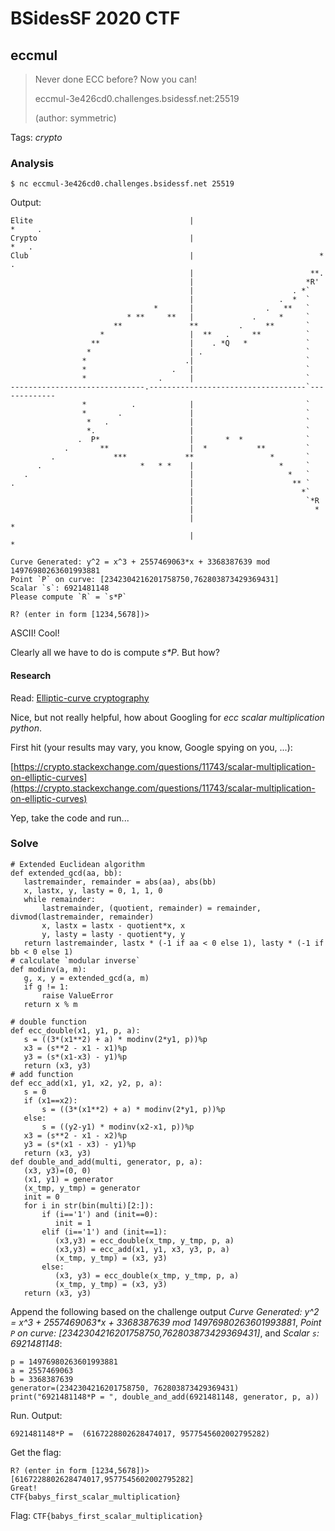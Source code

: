 # BSidesSF 2020 CTF

## eccmul

> Never done ECC before? Now you can!
>
> eccmul-3e426cd0.challenges.bsidessf.net:25519
>
> (author: symmetric)

Tags: _crypto_

### Analysis

```
$ nc eccmul-3e426cd0.challenges.bsidessf.net 25519
```

Output:

```
Elite                                   |                               *     .
Crypto                                  |                              *   .
Club                                    |                            *  .
                                        |                          **.
                                        |                         *R'
                                        |                      . *`
                                        |                   .  *  `
                                *       |                .   **   `
                          * **     **   |             .     *     `
                       **               **         .     **       `
                    *                   |  **   .     **          `
                  **                    |    . *Q   *             `
                 *                      | .                       `
                *                      .|                         `
                *                   .   |                         `
                *                .      |                         `
------------------------------.-----------------------------------`-------------
                *          .            |                         `
                *       .               |                         `
                 *   .                  |                         `
                 *.                     |                         `
               .  P*                    |       *  *              `
            .       **                  |  *           **         `
         .             ***             **                 *       `
      .                      *   * *    |                   *     `
   .                                    |                     *   `
.                                       |                      ** `
                                        |                        *`
                                        |                         `*R
                                        |                           *
                                        |                             *
                                        |                               *

Curve Generated: y^2 = x^3 + 2557469063*x + 3368387639 mod 14976980263601993881
Point `P` on curve: [2342304216201758750,762803873429369431]
Scalar `s`: 6921481148
Please compute `R` = `s*P`

R? (enter in form [1234,5678])>
```

ASCII!  Cool!

Clearly all we have to do is compute _s*P_.  But how?

#### Research

Read: [Elliptic-curve cryptography](https://en.wikipedia.org/wiki/Elliptic-curve_cryptography)

Nice, but not really helpful, how about Googling for _ecc scalar multiplication python_.

First hit (your results may vary, you know, Google spying on you, ...):

[https://crypto.stackexchange.com/questions/11743/scalar-multiplication-on-elliptic-curves](https://crypto.stackexchange.com/questions/11743/scalar-multiplication-on-elliptic-curves)

Yep, take the code and run...

### Solve

```
# Extended Euclidean algorithm
def extended_gcd(aa, bb):
   lastremainder, remainder = abs(aa), abs(bb)
   x, lastx, y, lasty = 0, 1, 1, 0
   while remainder:
       lastremainder, (quotient, remainder) = remainder, divmod(lastremainder, remainder)
       x, lastx = lastx - quotient*x, x
       y, lasty = lasty - quotient*y, y
   return lastremainder, lastx * (-1 if aa < 0 else 1), lasty * (-1 if bb < 0 else 1)
# calculate `modular inverse`
def modinv(a, m):
   g, x, y = extended_gcd(a, m)
   if g != 1:
       raise ValueError
   return x % m

# double function
def ecc_double(x1, y1, p, a):
   s = ((3*(x1**2) + a) * modinv(2*y1, p))%p
   x3 = (s**2 - x1 - x1)%p
   y3 = (s*(x1-x3) - y1)%p
   return (x3, y3)
# add function
def ecc_add(x1, y1, x2, y2, p, a):
   s = 0
   if (x1==x2):
       s = ((3*(x1**2) + a) * modinv(2*y1, p))%p
   else:
       s = ((y2-y1) * modinv(x2-x1, p))%p
   x3 = (s**2 - x1 - x2)%p
   y3 = (s*(x1 - x3) - y1)%p
   return (x3, y3)
def double_and_add(multi, generator, p, a):
   (x3, y3)=(0, 0)
   (x1, y1) = generator
   (x_tmp, y_tmp) = generator
   init = 0
   for i in str(bin(multi)[2:]):
       if (i=='1') and (init==0):
          init = 1
       elif (i=='1') and (init==1):
          (x3,y3) = ecc_double(x_tmp, y_tmp, p, a)
          (x3,y3) = ecc_add(x1, y1, x3, y3, p, a)
          (x_tmp, y_tmp) = (x3, y3)
       else:
          (x3, y3) = ecc_double(x_tmp, y_tmp, p, a)
          (x_tmp, y_tmp) = (x3, y3)
   return (x3, y3)
```

Append the following based on the challenge output _Curve Generated: y^2 = x^3 + 2557469063*x + 3368387639 mod 14976980263601993881_, _Point `P` on curve: [2342304216201758750,762803873429369431]_, and _Scalar `s`: 6921481148_:

```
p = 14976980263601993881
a = 2557469063
b = 3368387639
generator=(2342304216201758750, 762803873429369431)
print("6921481148*P = ", double_and_add(6921481148, generator, p, a))
```

Run.  Output:

```
6921481148*P =  (6167228802628474017, 9577545602002795282)
```

Get the flag:

```
R? (enter in form [1234,5678])> [6167228802628474017,9577545602002795282]
Great!
CTF{babys_first_scalar_multiplication}
```

Flag: `CTF{babys_first_scalar_multiplication}`
